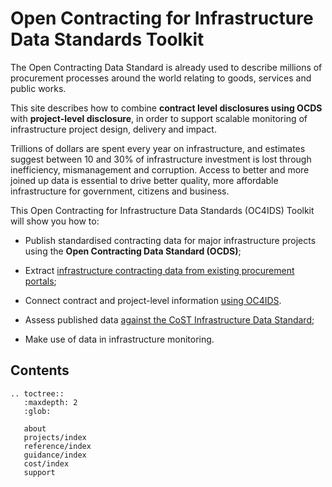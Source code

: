 # Open Contracting for Infrastructure Data Standards Toolkit

The Open Contracting Data Standard is already used to describe millions of procurement processes around the world relating to goods, services and public works.

This site describes how to combine **contract level disclosures using OCDS** with **project-level disclosure**, in order to support scalable monitoring of infrastructure project design, delivery and impact.

Trillions of dollars are spent every year on infrastructure, and estimates suggest between 10 and 30% of infrastructure investment is lost through inefficiency, mismanagement and corruption. Access to better and more joined up data is essential to drive better quality, more affordable infrastructure for government, citizens and business.

This Open Contracting for Infrastructure Data Standards (OC4IDS) Toolkit will show you how to:

* Publish standardised contracting data for major infrastructure projects using the **Open Contracting Data Standard (OCDS)**;

* Extract [infrastructure contracting data from existing procurement portals](guidance/contracts-to-projects.md);

* Connect contract and project-level information [using OC4IDS](projects/index.md).

* Assess published data [against the CoST Infrastructure Data Standard](guidance/assess-against-ids.md);

* Make use of data in infrastructure monitoring.

## Contents

```eval_rst
.. toctree::
   :maxdepth: 2
   :glob:

   about
   projects/index
   reference/index
   guidance/index
   cost/index
   support
```
